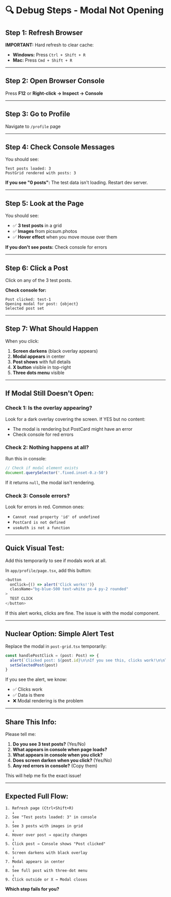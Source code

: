 # 🔍 Debug Steps - Modal Not Opening

## **Step 1: Refresh Browser**

**IMPORTANT:** Hard refresh to clear cache:
- **Windows:** Press `Ctrl + Shift + R`
- **Mac:** Press `Cmd + Shift + R`

---

## **Step 2: Open Browser Console**

Press **F12** or **Right-click → Inspect → Console**

---

## **Step 3: Go to Profile**

Navigate to `/profile` page

---

## **Step 4: Check Console Messages**

You should see:
```
Test posts loaded: 3
PostGrid rendered with posts: 3
```

**If you see "0 posts":** The test data isn't loading. Restart dev server.

---

## **Step 5: Look at the Page**

You should see:
- ✅ **3 test posts** in a grid
- ✅ **Images** from picsum.photos
- ✅ **Hover effect** when you move mouse over them

**If you don't see posts:** Check console for errors

---

## **Step 6: Click a Post**

Click on any of the 3 test posts.

**Check console for:**
```
Post clicked: test-1
Opening modal for post: {object}
Selected post set
```

---

## **Step 7: What Should Happen**

When you click:
1. **Screen darkens** (black overlay appears)
2. **Modal appears** in center
3. **Post shows** with full details
4. **X button** visible in top-right
5. **Three dots menu** visible

---

## **If Modal Still Doesn't Open:**

### Check 1: Is the overlay appearing?

Look for a dark overlay covering the screen. If YES but no content:
- The modal is rendering but PostCard might have an error
- Check console for red errors

### Check 2: Nothing happens at all?

Run this in console:
```javascript
// Check if modal element exists
document.querySelector('.fixed.inset-0.z-50')
```

If it returns `null`, the modal isn't rendering.

### Check 3: Console errors?

Look for errors in red. Common ones:
- `Cannot read property 'id' of undefined`
- `PostCard is not defined`
- `useAuth is not a function`

---

## **Quick Visual Test:**

Add this temporarily to see if modals work at all.

In `app/profile/page.tsx`, add this button:

```typescript
<button 
  onClick={() => alert('Click works!')}
  className="bg-blue-500 text-white px-4 py-2 rounded"
>
  TEST CLICK
</button>
```

If this alert works, clicks are fine. The issue is with the modal component.

---

## **Nuclear Option: Simple Alert Test**

Replace the modal in `post-grid.tsx` temporarily:

```typescript
const handlePostClick = (post: Post) => {
  alert(`Clicked post: ${post.id}\n\nIf you see this, clicks work!\n\nThe issue is with the modal rendering.`)
  setSelectedPost(post)
}
```

If you see the alert, we know:
- ✅ Clicks work
- ✅ Data is there
- ❌ Modal rendering is the problem

---

## **Share This Info:**

Please tell me:

1. **Do you see 3 test posts?** (Yes/No)
2. **What appears in console when page loads?**
3. **What appears in console when you click?**
4. **Does screen darken when you click?** (Yes/No)
5. **Any red errors in console?** (Copy them)

This will help me fix the exact issue!

---

## **Expected Full Flow:**

```
1. Refresh page (Ctrl+Shift+R)
   ↓
2. See "Test posts loaded: 3" in console
   ↓
3. See 3 posts with images in grid
   ↓
4. Hover over post → opacity changes
   ↓
5. Click post → Console shows "Post clicked"
   ↓
6. Screen darkens with black overlay
   ↓
7. Modal appears in center
   ↓
8. See full post with three-dot menu
   ↓
9. Click outside or X → Modal closes
```

**Which step fails for you?**
